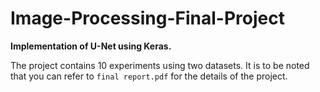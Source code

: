 # Image-Processing-Final-Project

**Implementation of U-Net using Keras.**

The project contains 10 experiments using two datasets. It is to be noted that you can refer to `final report.pdf` for the details of the project.
